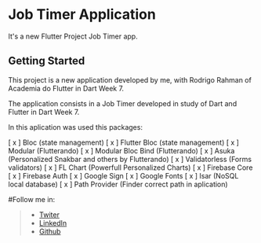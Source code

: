 # Job Timer Application

It's a new Flutter Project Job Timer app.

## Getting Started

This project is a new application developed by me, with Rodrigo Rahman of Academia do Flutter in Dart Week 7.

The application consists in a Job Timer developed in study of Dart and Flutter in Dart Week 7.

In this aplication was used this packages:

[ x ] Bloc (state management)
[ x ] Flutter Bloc (state management)
[ x ] Modular (Flutterando)
[ x ] Modular Bloc Bind (Flutterando)
[ x ] Asuka (Personalized Snakbar and others by Flutterando)
[ x ] Validatorless (Forms validators)
[ x ] FL Chart (Powerfull Personalized Charts)
[ x ] Firebase Core
[ x ] Firebase Auth
[ x ] Google Sign
[ x ] Google Fonts
[ x ] Isar (NoSQL local database)
[ x ] Path Provider (Finder correct path in aplication)

#Follow me in:
>* [Twiter](https://twitter.com/RodevApp) 
>* [LinkedIn](https://www.linkedin.com/in/rodrigoflores-rodevapp)
>* [Github](https://github.com/rodevapp)
